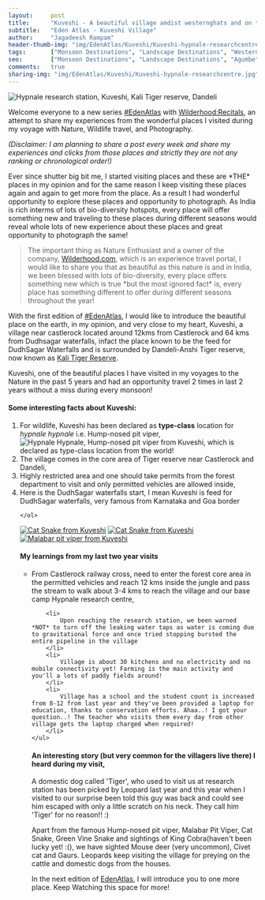 ```yaml
---
layout:     post
title:      "Kuveshi - A beautiful village amdist westernghats and on top of DudhSagar Waterfalls"
subtitle:   "Eden Atlas - Kuveshi Village"
author:     "Jagadeesh Rampam"
header-thumb-img: "img/EdenAtlas/Kuveshi/Kuveshi-hypnale-researchcentre-thumb.jpg"
tags:       ["Monsoon Destinations", "Landscape Destinations", "Western Ghats", "Goa Wildlife"]
seo: 		["Monsoon Destinations", "Landscape Destinations", "Agumbe"]
comments:   true
sharing-img: "img/EdenAtlas/Kuveshi/Kuveshi-hypnale-researchcentre.jpg"
---
```


<img src="{{ site.baseurl }}/img/EdenAtlas/Kuveshi/Kuveshi-hypnale-researchcentre.jpg"  alt="Hypnale research station, Kuveshi, Kali Tiger reserve, Dandeli">

<p>
Welcome everyone to a new series <a href="{{ site.baseurl }}/edenatlas" target="_blank">#EdenAtlas</a> with <a href="{{ site.baseurl }}" target="_blank">Wilderhood:Recitals</a>, an attempt to share my experiences from the wonderful places I visited during my voyage with Nature,  Wildlife travel, and Photography. 
</p>

<em>
(Disclaimer: I am planning to share a post every week and share my experiences and clicks from those places and strictly they are not any ranking or chronological order!)
</em>

<p>
Ever since shutter big bit me, I started visiting places and these are *THE* places in my opinion and for the same reason I keep visiting  these places again and again to get more from the place. As a result I had wonderful opportunity to explore these places and opportunity to photograph. As India is rich interms of lots of bio-diversity hotspots, every place will offer something new and traveling to these places during different seasons would reveal whole lots of new experience about these places and great opportunity to photograph the same! 
</p>

<blockquote>
The important thing as Nature Enthusiast and a owner of the company, <a href="http://wilderhood.com" target="_blank">Wilderhood.com</a>, which is an experience travel portal, I would like to share you that as beautiful as this nature is and in India, we been blessed with lots of bio-diversity, every place offers something new which is true *but the most ignored fact* is, every place has something different to offer during different seasons throughout the year!
</blockquote>

<p>
With the first edition of <a href="{{ site.baseurl }}/edenatlas" target="_blank">#EdenAtlas</a>, I would like to introduce the beautiful place on the earth, in my opinion, and very close to my heart, Kuveshi, a village near castlerock located around 12kms from Castlerock and 64 kms from Dudhsagar waterfalls, infact the place known to be the feed for DudhSagar Waterfalls and is surrounded by Dandeli-Anshi Tiger reserve, now known as <a href="http://www.wilderhood.com/destination/Dandeli" target="_blank">Kali Tiger Reserve</a>.
</p>

<p>
Kuveshi, one of the beautiful places I have visited in my voyages to the Nature in the past 5 years and had an opportunity travel 2 times in last 2 years without a miss during every monsoon! 
</p>

<h4>
Some interesting facts about Kuveshi:
</h4>

<p>
	<ol>
		<li>
			For wildlife, Kuveshi has been declared as <strong>type-class</strong> location for <em>hypnale hypnale</em> i.e. Hump-nosed pit viper, 
			<img src="{{ site.baseurl }}/img/EdenAtlas/Kuveshi/Kuveshi-hypnale-HumpNosePitViper.jpg"  alt="Hypnale Hypnale, Hump-nosed pit viper from Kuveshi, which is declared as type-class location from the world!">
		</li>
		<li>
			The village comes in the core area of Tiger reserve near Castlerock and Dandeli,
		</li>
		<li>
			Highly restricted area and one should take permits from the forest department to visit and only permitted vehicles are allowed inside, 
		</li>
		<li>
			Here is the DudhSagar waterfalls start, I mean Kuveshi is feed for DudhSagar waterfalls, very famous from Karnataka and Goa border
		</li>

	</ol>
</p>

<div class="w-entity-images">
	<a class="fancybox" rel="group" href="{{ site.baseurl }}/img/EdenAtlas/Kuveshi/CatSnake.jpg"> <img class="w-customised-image-preview w-small-image-preview" src="{{ site.baseurl }}/img/EdenAtlas/Kuveshi/CatSnake.jpg" alt="Cat Snake from Kuveshi"></a>
	<a class="fancybox" rel="group" href="{{ site.baseurl }}/img/EdenAtlas/Kuveshi/CatSnake-Kuveshi-village1.jpg"> <img class="w-customised-image-preview w-small-image-preview" src="{{ site.baseurl }}/img/EdenAtlas/Kuveshi/CatSnake-Kuveshi-village1.jpg" alt="Cat Snake from Kuveshi"></a>
	<a class="fancybox" rel="group" href="{{ site.baseurl }}/img/EdenAtlas/Kuveshi/MalabarPitViper.jpg"> <img class="w-customised-image-preview w-small-image-preview" src="{{ site.baseurl }}/img/EdenAtlas/Kuveshi/MalabarPitViper.jpg" alt="Malabar pit viper from Kuveshi"></a>
</div>

<h4>
My learnings from my last two year visits
</h4>


<p>
	<ul>
		<li>
			From Castlerock railway cross, need to enter the forest core area in the permitted vehicles and reach 12 kms inside the jungle and pass the stream to walk about 3-4 kms to reach the village and our base camp Hypnale research centre, 
		</li>

		<li>
			Upon reaching the research station, we been warned *NOT* to turn off the leaking water taps as water is coming due to gravitational force and once tried stopping bursted the entire pipeline in the village
		</li>
		<li>
			Village is about 30 kitchens and no electricity and no mobile connectivity yet! Farming is the main activity and you'll a lots of paddy fields around!
		</li>
		<li>
			Village has a school and the student count is increased from 8-12 from last year and they've been provided a laptop for education, thanks to conservation efforts. Ahaa..! I got your question..! The teacher who visits them every day from other village gets the laptop charged when required!
		</li>
	</ul>
</p>

<h4>
An interesting story (but very common for the villagers live there) I heard during my visit,
</h4>

<p>
A domestic dog called 'Tiger', who used to visit us at research station has been picked by Leopard last year and this year when I visited to our surprise been told this guy was back and could see him escaped with only a little scratch on his neck. They call him 'Tiger' for no reason!! :)
</p>

<p>
Apart from the famous Hump-nosed pit viper, Malabar Pit Viper, Cat Snake, Green Vine Snake and sightings of King Cobra(haven't been lucky yet! :(), we have sighted Mouse deer (very uncommon), Civet cat and Gaurs. Leopards keep visiting the village for preying on the cattle and domestic dogs from the houses.
</p>

<p>
In the next edition of <a href="{{ site.baseurl }}/edenatlas" target="_blank">EdenAtlas</a>, I will introduce you to one more place. Keep Watching this space for more!
</p>
